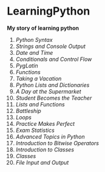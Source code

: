 # LearningPython
**My story of learning python**

1) _Python Syntax_
2) _Strings and Console Output_
3) _Date and Time_
4) _Conditionals and Control Flow_
5) _PygLatin_
6) _Functions_
7) _Taking a Vacation_
8) _Python Lists and Dictionaries_
9) _A Day at the Supermarket_
10) _Student Becomes the Teacher_
11) _Lists and Functions_
12) _Battleship_
13) _Loops_
14) _Practice Makes Perfect_
15) _Exam Statistics_
16) _Advanced Topics in Python_
17) _Introduction to Bitwise Operators_
18) _Introduction to Classes_
19) _Classes_
20) _File Input and Output_